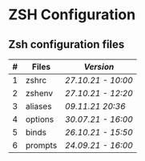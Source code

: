 # ZSH Configuration

## Zsh configuration files

| \# | **Files** | ***Version*** |
| -- | --------------- | ----------- |
| 1 | zshrc | *27.10.21 - 10:00* |
| 2 | zshenv | *27.10.21 - 12:20* |
| 3 | aliases | *09.11.21 20:36* |
| 4 | options | *30.07.21 - 16:00* |
| 5 | binds | *26.10.21 - 15:50* |
| 6 | prompts | *24.09.21 - 16:00* |

